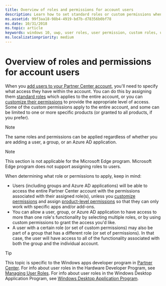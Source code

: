 ```yaml
---
title: Overview of roles and permissions for account users
description: Learn how to set standard roles or custom permissions when adding users to your Partner Center account.
ms.assetid: 99f3aa18-98b4-4919-bd7b-d78356b0bf78
ms.date: 10/31/2018
ms.topic: article
keywords: windows 10, uwp, user roles, user permission, custom roles, user access, customize permissions, standard roles
ms.localizationpriority: medium
---
```

# Overview of roles and permissions for account users

When you [add users to your Partner Center account](overview-users-groups-azure-ad-applications.md), you'll need to specify what access they have within the account. You can do this by assigning them [standard roles](assign-roles-to-account-users.md) which applies to the entire account, or you can [customize their permissions](overview-of-custom-permissions-for-account-users.md) to provide the appropriate level of access. Some of the custom permissions apply to the entire account, and some can be limited to one or more specific products (or granted to all products, if you prefer).

> [!NOTE]
> The same roles and permissions can be applied regardless of whether you are adding a user, a group, or an Azure AD application.

> [!NOTE]
> This section is not applicable for the Microsoft Edge program. Microsoft Edge program does not support assigning roles to users.

When determining what role or permissions to apply, keep in mind:

- Users (including groups and Azure AD applications) will be able to access the entire Partner Center account with the permissions associated with their assigned role(s), unless you [customize permissions](overview-of-custom-permissions-for-account-users.md) and assign [product-level permissions](assign-product-level-custom-permissions-to-account-users.md) so that they can only work with specific apps and/or add-ons.
- You can allow a user, group, or Azure AD application to have access to more than one role's functionality by selecting multiple roles, or by using custom permissions to grant the access you'd like.
- A user with a certain role (or set of custom permissions) may also be part of a group that has a different role (or set of permissions). In that case, the user will have access to all of the functionality associated with both the group and the individual account.

> [!TIP]
> This topic is specific to the Windows apps developer program in [Partner Center](https://partner.microsoft.com/dashboard). For info about user roles in the Hardware Developer Program, see [Managing User Roles](/windows-hardware/drivers/dashboard/managing-user-roles). For info about user roles in the Windows Desktop Application Program, see [Windows Desktop Application Program](/windows/desktop/appxpkg/windows-desktop-application-program#add-and-manage-account-users).
